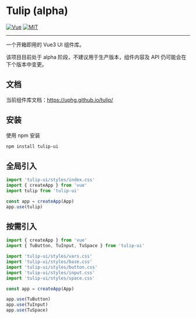 
# Tulip (alpha)

[![Vue](https://img.shields.io/badge/vue-%3E%3D%203.2.0-brightgreen)](https://vuejs.org/)
[![MIT](https://img.shields.io/badge/license-MIT-green)](./LICENSE)

---

一个开箱即用的 Vue3 UI 组件库。

该项目目前处于 alpha 阶段，不建议用于生产版本，组件内容及 API 仍可能会在下个版本中变更。

## 文档

当前组件库文档：https://uphg.github.io/tulip/

## 安装

使用 npm 安装

```sh
npm install tulip-ui
```

## 全局引入

```js
import 'tulip-ui/styles/index.css'
import { createApp } from 'vue'
import tulip from 'tulip-ui'

const app = createApp(App)
app.use(tulip)
```

## 按需引入

```js
import { createApp } from 'vue'
import { TuButton, TuInput, TuSpace } from 'tulip-ui'

import 'tulip-ui/styles/vars.css'
import 'tulip-ui/styles/base.css'
import 'tulip-ui/styles/button.css'
import 'tulip-ui/styles/input.css'
import 'tulip-ui/styles/space.css'

const app = createApp(App)

app.use(TuButton)
app.use(TuInput)
app.use(TuSpace)
```
